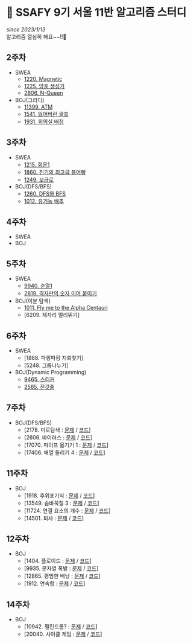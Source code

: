 # 📓 SSAFY 9기 서울 11반 알고리즘 스터디

_since 2023/1/13_  
알고리즘 열심히 해요~~!!🤗

## 2주차

- SWEA
  - [1220. Magnetic](https://github.com/SSAFY-9th-Seoul-class-11/jongwon_lee/blob/main/SWEA/1220_Magnetic/Solution.java)
  - [1225. 암호 생성기](https://github.com/SSAFY-9th-Seoul-class-11/jongwon_lee/blob/main/SWEA/1225_%EC%95%94%ED%98%B8%EC%83%9D%EC%84%B1%EA%B8%B0/Solution.java)
  - [2806. N-Queen](https://github.com/SSAFY-9th-Seoul-class-11/jongwon_lee/blob/main/SWEA/2806_%20N-Queen/Solution.java)
- BOJ(그리디)
  - [11399. ATM](https://github.com/SSAFY-9th-Seoul-class-11/jongwon_lee/blob/main/BOJ/Greedy%20algorithm/11399.%20ATM/Main.java)
  - [1541. 잃어버린 괄호](https://github.com/SSAFY-9th-Seoul-class-11/jongwon_lee/blob/main/BOJ/Greedy%20algorithm/1541.%20%EC%9E%83%EC%96%B4%EB%B2%84%EB%A6%B0%20%EA%B4%84%ED%98%B8/Main.java)
  - [1931. 회의실 배정](https://github.com/SSAFY-9th-Seoul-class-11/jongwon_lee/blob/main/BOJ/Greedy%20algorithm/1931.%20%ED%9A%8C%EC%9D%98%EC%8B%A4%20%EB%B0%B0%EC%A0%95/Main.java)

## 3주차

- SWEA
  - [1215. 회문1](<https://github.com/SSAFY-9th-Seoul-class-11/jongwon_lee/blob/main/SWEA/1215_%ED%9A%8C%EB%AC%B81%20(D3)/Solution.java>)
  - [1860. 진기의 최고급 붕어빵](<https://github.com/SSAFY-9th-Seoul-class-11/jongwon_lee/blob/main/SWEA/1860_%EC%A7%84%EA%B8%B0%EC%9D%98%20%EC%B5%9C%EA%B3%A0%EA%B8%89%20%EB%B6%95%EC%96%B4%EB%B9%B5%20(D3)/Solution.java>)
  - [1249. 보급로]()
- BOJ(DFS/BFS)
  - [1260. DFS와 BFS](https://github.com/SSAFY-9th-Seoul-class-11/jongwon_lee/blob/main/BOJ/dfs%2C%20bfs/1260.%20DFS%EC%99%80%20BFS/Main.java)
  - [1012. 유기농 배추](https://github.com/SSAFY-9th-Seoul-class-11/jongwon_lee/blob/main/BOJ/dfs%2C%20bfs/1012.%20%EC%9C%A0%EA%B8%B0%EB%86%8D%20%EB%B0%B0%EC%B6%94/Main.java)

## 4주차

- SWEA
- BOJ

## 5주차

- SWEA
  - [9940. 순열1](https://github.com/SSAFY-9th-Seoul-class-11/jongwon_lee/blob/main/SWEA/9940_%EC%88%9C%EC%97%B41/Solution.java)
  - [2819. 격자판의 숫자 이어 붙이기](https://github.com/SSAFY-9th-Seoul-class-11/jongwon_lee/blob/main/SWEA/2819_%EA%B2%A9%EC%9E%90%ED%8C%90%EC%9D%98%20%EC%88%AB%EC%9E%90%20%EC%9D%B4%EC%96%B4%20%EB%B6%99%EC%9D%B4%EA%B8%B0/Solution.java)
- BOJ(이분 탐색)
  - [1011. Fly me to the Alpha Centauri](https://github.com/SSAFY-9th-Seoul-class-11/jongwon_lee/blob/main/BOJ/%EC%9D%B4%EB%B6%84%ED%83%90%EC%83%89/1011.%20Fly%20me%20to%20the%20Alpha%20Centauri/Main.java)
  - [6209. 제자리 멀리뛰기]

## 6주차

- SWEA
  - [1868. 파핑파핑 지뢰찾기]
  - [5248. 그룹나누기]
- BOJ(Dynamic Programming)
  - [9465. 스티커](https://github.com/SSAFY-9th-Seoul-class-11/jongwon_lee/blob/main/BOJ/dp/9465.%20%EC%8A%A4%ED%8B%B0%EC%BB%A4/Main.java)
  - [2565. 전깃줄](https://github.com/SSAFY-9th-Seoul-class-11/jongwon_lee/blob/main/BOJ/dp/2565.%20%EC%A0%84%EA%B9%83%EC%A4%84/Main.java)

## 7주차

- BOJ(DFS/BFS)
  - [2178. 미로탐색 : [문제](https://www.acmicpc.net/problem/2178) / [코드](https://github.com/SSAFY-9th-Seoul-class-11/jongwon_lee/blob/main/BOJ/dfs%2C%20bfs/2178.%20%EB%AF%B8%EB%A1%9C%20%ED%83%90%EC%83%89/Main.java)]
  - [2606. 바이러스 : [문제](https://www.acmicpc.net/problem/2606) / [코드](https://github.com/SSAFY-9th-Seoul-class-11/jongwon_lee/blob/main/BOJ/dfs%2C%20bfs/2606.%20%EB%B0%94%EC%9D%B4%EB%9F%AC%EC%8A%A4/Main.java)]
  - [17070. 파이프 옮기기 1 : [문제](https://www.acmicpc.net/problem/17070) / [코드](https://github.com/SSAFY-9th-Seoul-class-11/jongwon_lee/blob/main/BOJ/dfs%2C%20bfs/17070.%20%ED%8C%8C%EC%9D%B4%ED%94%84%20%EC%98%AE%EA%B8%B0%EA%B8%B0%201/Main.java)]
  - [17406. 배열 돌리기 4 : [문제](https://www.acmicpc.net/problem/17406) / [코드](https://github.com/SSAFY-9th-Seoul-class-11/jongwon_lee/blob/main/BOJ/17406.%20%EB%B0%B0%EC%97%B4%20%EB%8F%8C%EB%A6%AC%EA%B8%B0%204/Main.java)]
  
## 11주차
  
- BOJ
  - [1918. 후위표기식 : [문제](https://www.acmicpc.net/problem/1918) / [코드](https://github.com/SSAFY-9th-Seoul-class-11/jongwon_lee/blob/main/BOJ/%EC%8A%A4%ED%83%9D/1918.%20%ED%9B%84%EC%9C%84%ED%91%9C%EA%B8%B0%EC%8B%9D/Main.java)]
  - [13549. 숨바꼭질 3 : [문제](https://www.acmicpc.net/problem/13549) / [코드](https://github.com/SSAFY-9th-Seoul-class-11/jongwon_lee/blob/main/BOJ/%EB%84%88%EB%B9%84%20%EC%9A%B0%EC%84%A0%20%ED%83%90%EC%83%89/13549.%20%EC%88%A8%EB%B0%94%EA%BC%AD%EC%A7%883/Main.java)]
  - [11724. 연결 요소의 개수 : [문제](https://www.acmicpc.net/problem/11724) / [코드](https://github.com/SSAFY-9th-Seoul-class-11/jongwon_lee/blob/main/BOJ/%EA%B9%8A%EC%9D%B4%20%EC%9A%B0%EC%84%A0%20%ED%83%90%EC%83%89/11724.%20%EC%97%B0%EA%B2%B0%20%EC%9A%94%EC%86%8C%EC%9D%98%20%EA%B0%9C%EC%88%98/Main.java)]
  - [14501. 퇴사 : [문제](https://www.acmicpc.net/problem/14501) / [코드](https://github.com/SSAFY-9th-Seoul-class-11/jongwon_lee/blob/main/BOJ/dp/14501.%20%ED%87%B4%EC%82%AC/Main.java)]
  
## 12주차
    
- BOJ
  - [1404. 플로이드 : [문제](https://www.acmicpc.net/problem/11404) / [코드](https://github.com/SSAFY-9th-Seoul-class-11/jongwon_lee/blob/main/BOJ/%EC%B5%9C%EB%8B%A8%EA%B2%BD%EB%A1%9C/11404.%20%ED%94%8C%EB%A1%9C%EC%9D%B4%EB%93%9C/Main.java)]
  - [9935. 문자열 폭발 : [문제](https://www.acmicpc.net/problem/9935) / [코드](https://github.com/SSAFY-9th-Seoul-class-11/jongwon_lee/blob/main/BOJ/%EB%AC%B8%EC%9E%90%EC%97%B4/9935.%20%EB%AC%B8%EC%9E%90%EC%97%B4%20%ED%8F%AD%EB%B0%9C/Main.java)]
  - [12865. 평범한 배낭 : [문제](https://www.acmicpc.net/problem/12865) / [코드](https://github.com/SSAFY-9th-Seoul-class-11/jongwon_lee/blob/main/BOJ/dp/12865.%20%ED%8F%89%EB%B2%94%ED%95%9C%20%EB%B0%B0%EB%82%AD/Main.java)]
  - [1912. 연속합 : [문제](https://www.acmicpc.net/problem/1912) / [코드](https://github.com/SSAFY-9th-Seoul-class-11/jongwon_lee/blob/main/BOJ/dp/1912.%20%EC%97%B0%EC%86%8D%ED%95%A9/Main.java)]

## 14주차
    
- BOJ
  - [10942. 팰린드롬? : [문제](https://www.acmicpc.net/problem/10942) / [코드](https://github.com/SSAFY-9th-Seoul-class-11/jongwon_lee/blob/main/BOJ/dp/10942.%20%ED%8C%B0%EB%A6%B0%EB%93%9C%EB%A1%AC/Main.java)]
  - [20040. 사이클 게임 : [문제](https://www.acmicpc.net/problem/20040) / [코드]()]
